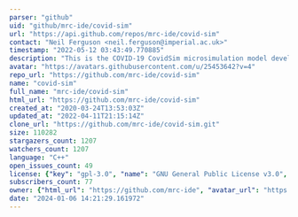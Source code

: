 ```yaml
---
parser: "github"
uid: "github/mrc-ide/covid-sim"
url: "https://api.github.com/repos/mrc-ide/covid-sim"
contact: "Neil Ferguson <neil.ferguson@imperial.ac.uk>"
timestamp: "2022-05-12 03:43:49.770885"
description: "This is the COVID-19 CovidSim microsimulation model developed by the MRC Centre for Global Infectious Disease Analysis hosted at Imperial College, London."
avatar: "https://avatars.githubusercontent.com/u/25453642?v=4"
repo_url: "https://github.com/mrc-ide/covid-sim"
name: "covid-sim"
full_name: "mrc-ide/covid-sim"
html_url: "https://github.com/mrc-ide/covid-sim"
created_at: "2020-03-24T13:53:03Z"
updated_at: "2022-04-11T21:15:14Z"
clone_url: "https://github.com/mrc-ide/covid-sim.git"
size: 110282
stargazers_count: 1207
watchers_count: 1207
language: "C++"
open_issues_count: 49
license: {"key": "gpl-3.0", "name": "GNU General Public License v3.0", "spdx_id": "GPL-3.0", "url": "https://api.github.com/licenses/gpl-3.0", "node_id": "MDc6TGljZW5zZTk="}
subscribers_count: 77
owner: {"html_url": "https://github.com/mrc-ide", "avatar_url": "https://avatars.githubusercontent.com/u/25453642?v=4", "login": "mrc-ide", "type": "Organization"}
date: "2024-01-06 14:21:29.161972"
---
```

